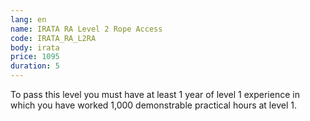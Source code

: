 ```yaml
---
lang: en
name: IRATA RA Level 2 Rope Access
code: IRATA_RA_L2RA
body: irata
price: 1095
duration: 5
---
```


To pass this level you must have at least 1 year of level 1 experience in which you have worked 1,000 demonstrable practical hours at level 1.